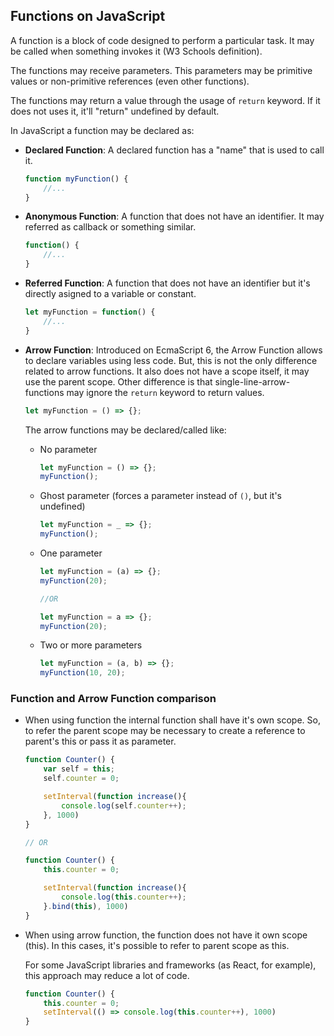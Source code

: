 ## Functions on JavaScript

A function is a block of code designed to perform a particular task. It may be called when something invokes it (W3 Schools definition).

The functions may receive parameters. This parameters may be primitive values or non-primitive references (even other functions).

The functions may return a value through the usage of ```return``` keyword. If it does not uses it, it'll "return" undefined by default.

In JavaScript a function may be declared as:

- **Declared Function**: A declared function has a "name" that is used to call it.

    ```javascript
    function myFunction() {
        //...
    }
    ```

- **Anonymous Function**: A function that does not have an identifier. It may referred as callback or something similar.

    ```javascript
    function() {
        //...
    }
    ```

- **Referred Function**: A function that does not have an identifier but it's directly asigned to a variable or constant.

    ```javascript
    let myFunction = function() {
        //...
    }
    ```
- **Arrow Function**: Introduced on EcmaScript 6, the Arrow Function allows to declare variables using less code. But, this is not the only difference related to arrow functions. It also does not have a scope itself, it may use the parent scope. Other difference is that single-line-arrow-functions may ignore the ```return``` keyword to return values.

    ```javascript
    let myFunction = () => {};
    ```

    The arrow functions may be declared/called like:

    - No parameter
        ```javascript
        let myFunction = () => {};
        myFunction();
        ```
    - Ghost parameter (forces a parameter instead of ```()```, but it's undefined)
        ```javascript
        let myFunction = _ => {};
        myFunction();
        ```
    - One parameter
        ```javascript
        let myFunction = (a) => {};
        myFunction(20);

        //OR

        let myFunction = a => {};
        myFunction(20);
        ```
    - Two or more parameters
        ```javascript
        let myFunction = (a, b) => {};
        myFunction(10, 20);
        ```

### Function and Arrow Function comparison

- When using function the internal function shall have it's own scope. So, to refer the parent scope may be necessary to create a reference to parent's this or pass it as parameter.
    ```javascript
    function Counter() {
        var self = this;
        self.counter = 0;

        setInterval(function increase(){
            console.log(self.counter++);
        }, 1000)
    }

    // OR

    function Counter() {
        this.counter = 0;

        setInterval(function increase(){
            console.log(this.counter++);
        }.bind(this), 1000)
    }
    ```
- When using arrow function, the function does not have it own scope (this). In this cases, it's possible to refer to parent scope as this. 

    For some JavaScript libraries and frameworks (as React, for example), this approach may reduce a lot of code.

    ```javascript
    function Counter() {
        this.counter = 0;
        setInterval(() => console.log(this.counter++), 1000)
    }
    ```
            